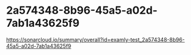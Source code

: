 # 2a574348-8b96-45a5-a02d-7ab1a43625f9
https://sonarcloud.io/summary/overall?id=examly-test_2a574348-8b96-45a5-a02d-7ab1a43625f9

